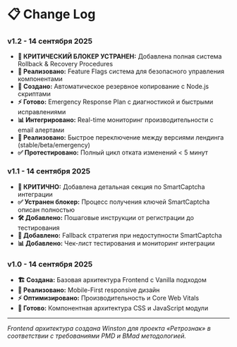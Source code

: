 # 📋 Change Log

### v1.2 - 14 сентября 2025
- **🚨 КРИТИЧЕСКИЙ БЛОКЕР УСТРАНЕН:** Добавлена полная система Rollback & Recovery Procedures
- **🚩 Реализовано:** Feature Flags система для безопасного управления компонентами
- **💾 Создано:** Автоматическое резервное копирование с Node.js скриптами
- **⚡ Готово:** Emergency Response Plan с диагностикой и быстрыми исправлениями
- **📊 Интегрировано:** Real-time мониторинг производительности с email алертами
- **🔄 Реализовано:** Быстрое переключение между версиями лендинга (stable/beta/emergency)
- **✅ Протестировано:** Полный цикл отката изменений < 5 минут

### v1.1 - 14 сентября 2025
- **🔐 КРИТИЧНО:** Добавлена детальная секция по SmartCaptcha интеграции
- **✅ Устранен блокер:** Процесс получения ключей SmartCaptcha описан полностью
- **🛠️ Добавлено:** Пошаговые инструкции от регистрации до тестирования
- **🔄 Добавлено:** Fallback стратегия при недоступности SmartCaptcha
- **📊 Добавлено:** Чек-лист тестирования и мониторинг интеграции

### v1.0 - 14 сентября 2025
- **🏗️ Создана:** Базовая архитектура Frontend с Vanilla подходом
- **📱 Реализовано:** Mobile-First responsive дизайн
- **⚡ Оптимизировано:** Производительность и Core Web Vitals
- **🎨 Готово:** Компонентная архитектура CSS и JavaScript модули

---

*Frontend архитектура создана Winston для проекта «Ретрознак» в соответствии с требованиями PMD и BMad методологией.*